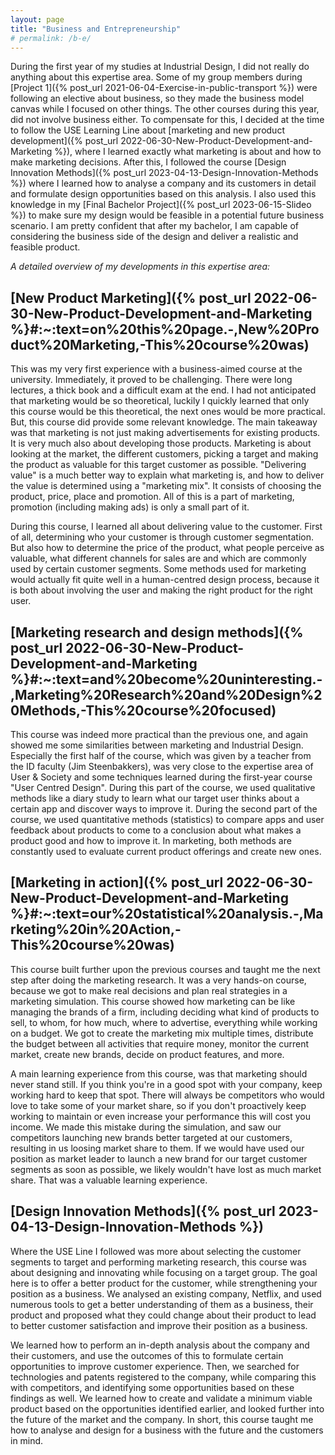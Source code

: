 ```yaml
---
layout: page
title: "Business and Entrepreneurship"
# permalink: /b-e/
---
```


During the first year of my studies at Industrial Design, I did not really do anything about this expertise area. Some of my group members during [Project 1]({% post_url 2021-06-04-Exercise-in-public-transport %}) were following an elective about business, so they made the business model canvas while I focused on other things. The other courses during this year, did not involve business either. To compensate for this, I decided at the time to follow the USE Learning Line about [marketing and new product development]({% post_url 2022-06-30-New-Product-Development-and-Marketing %}), where I learned exactly what marketing is about and how to make marketing decisions. After this, I followed the course [Design Innovation Methods]({% post_url 2023-04-13-Design-Innovation-Methods %}) where I learned how to analyse a company and its customers in detail and formulate design opportunities based on this analysis. I also used this knowledge in my [Final Bachelor Project]({% post_url 2023-06-15-Slideo %}) to make sure my design would be feasible in a potential future business scenario. I am pretty confident that after my bachelor, I am capable of considering the business side of the design and deliver a realistic and feasible product. 

*A detailed overview of my developments in this expertise area:*

## [New Product Marketing]({% post_url 2022-06-30-New-Product-Development-and-Marketing %}#:~:text=on%20this%20page.-,New%20Product%20Marketing,-This%20course%20was)
This was my very first experience with a business-aimed course at the university. Immediately, it proved to be challenging. There were long lectures, a thick book and a difficult exam at the end. I had not anticipated that marketing would be so theoretical, luckily I quickly learned that only this course would be this theoretical, the next ones would be more practical. But, this course did provide some relevant knowledge. The main takeaway was that marketing is not just making advertisements for existing products. It is very much also about developing those products. Marketing is about looking at the market, the different customers, picking a target and making the product as valuable for this target customer as possible. "Delivering value" is a much better way to explain what marketing is, and how to deliver the value is determined using a "marketing mix". It consists of choosing the product, price, place and promotion. All of this is a part of marketing, promotion (including making ads) is only a small part of it. 

During this course, I learned all about delivering value to the customer. First of all, determining who your customer is through customer segmentation. But also how to determine the price of the product, what people perceive as valuable, what different channels for sales are and which are commonly used by certain customer segments. Some methods used for marketing would actually fit quite well in a human-centred design process, because it is both about involving the user and making the right product for the right user.

## [Marketing research and design methods]({% post_url 2022-06-30-New-Product-Development-and-Marketing %}#:~:text=and%20become%20uninteresting.-,Marketing%20Research%20and%20Design%20Methods,-This%20course%20focused)
This course was indeed more practical than the previous one, and again showed me some similarities between marketing and Industrial Design. Especially the first half of the course, which was given by a teacher from the ID faculty (Jim Steenbakkers), was very close to the expertise area of User & Society and some techniques learned during the first-year course "User Centred Design". During this part of the course, we used qualitative methods like a diary study to learn what our target user thinks about a certain app and discover ways to improve it. During the second part of the course, we used quantitative methods (statistics) to compare apps and user feedback about products to come to a conclusion about what makes a product good and how to improve it. In marketing, both methods are constantly used to evaluate current product offerings and create new ones.

## [Marketing in action]({% post_url 2022-06-30-New-Product-Development-and-Marketing %}#:~:text=our%20statistical%20analysis.-,Marketing%20in%20Action,-This%20course%20was)
This course built further upon the previous courses and taught me the next step after doing the marketing research. It was a very hands-on course, because we got to make real decisions and plan real strategies in a marketing simulation. This course showed how marketing can be like managing the brands of a firm, including deciding what kind of products to sell, to whom, for how much, where to advertise, everything while working on a budget. We got to create the marketing mix multiple times, distribute the budget between all activities that require money, monitor the current market, create new brands, decide on product features, and more. 

A main learning experience from this course, was that marketing should never stand still. If you think you're in a good spot with your company, keep working hard to keep that spot. There will always be competitors who would love to take some of your market share, so if you don't proactively keep working to maintain or even increase your performance this will cost you income. We made this mistake during the simulation, and saw our competitors launching new brands better targeted at our customers, resulting in us loosing market share to them. If we would have used our position as market leader to launch a new brand for our target customer segments as soon as possible, we likely wouldn't have lost as much market share. That was a valuable learning experience. 

## [Design Innovation Methods]({% post_url 2023-04-13-Design-Innovation-Methods %})
Where the USE Line I followed was more about selecting the customer segments to target and performing marketing research, this course was about designing and innovating while focusing on a target group. The goal here is to offer a better product for the customer, while strengthening your position as a business. We analysed an existing company, Netflix, and used numerous tools to get a better understanding of them as a business, their product and proposed what they could change about their product to lead to better customer satisfaction and improve their position as a business. 

We learned how to perform an in-depth analysis about the company and their customers, and use the outcomes of this to formulate certain opportunities to improve customer experience. Then, we searched for technologies and patents registered to the company, while comparing this with competitors, and identifying some opportunities based on these findings as well. We learned how to create and validate a minimum viable product based on the opportunities identified earlier, and looked further into the future of the market and the company. In short, this course taught me how to analyse and design for a business with the future and the customers in mind. 